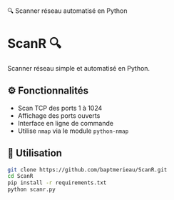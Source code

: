 
🔍 Scanner réseau automatisé en Python
# ScanR 🔍

Scanner réseau simple et automatisé en Python.

## ⚙️ Fonctionnalités

- Scan TCP des ports 1 à 1024
- Affichage des ports ouverts
- Interface en ligne de commande
- Utilise `nmap` via le module `python-nmap`

## 🚀 Utilisation

```bash
git clone https://github.com/baptmerieau/ScanR.git
cd ScanR
pip install -r requirements.txt
python scanr.py
